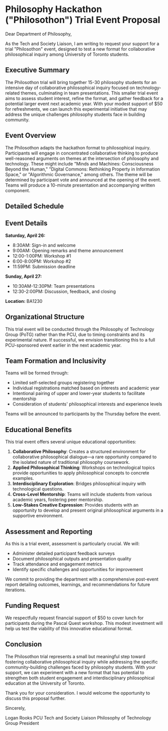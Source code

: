 # **Philosophy Hackathon ("Philosothon") Trial Event Proposal**

Dear Department of Philosophy,

As the Tech and Society Liaison, I am writing to request your support for a trial "Philosothon" event, designed to test a new format for collaborative philosophical inquiry among University of Toronto students.

## **Executive Summary**

The Philosothon trial will bring together 15-30 philosophy students for an intensive day of collaborative philosophical inquiry focused on technology-related themes, culminating in team presentations. This smaller trial event aims to assess student interest, refine the format, and gather feedback for a potential larger event next academic year. With your modest support of $50 for refreshments, we can launch this experimental initiative that may address the unique challenges philosophy students face in building community.

## **Event Overview**

The Philosothon adapts the hackathon format to philosophical inquiry. Participants will engage in concentrated collaborative thinking to produce well-reasoned arguments on themes at the intersection of philosophy and technology. These might include "Minds and Machines: Consciousness Beyond the Human," "Digital Commons: Rethinking Property in Information Space," or "Algorithmic Governance," among others. The theme will be determined by participant vote and announced at the opening of the event. Teams will produce a 10-minute presentation and accompanying written component.

## **Detailed Schedule**

## **Event Details**

**Saturday, April 26:**
* 8:30AM: Sign-in and welcome
* 9:00AM: Opening remarks and theme announcement
* 12:00-1:00PM: Workshop #1
* 6:00-8:00PM: Workshop #2
* 11:59PM: Submission deadline

**Sunday, April 27:**
* 10:30AM-12:30PM: Team presentations
* 12:30-2:00PM: Discussion, feedback, and closing

**Location:** BA1230

## **Organizational Structure**

This trial event will be conducted through the Philosophy of Technology Group (PoTG) rather than the PCU, due to timing constraints and its experimental nature. If successful, we envision transitioning this to a full PCU-sponsored event earlier in the next academic year.

## **Team Formation and Inclusivity**

Teams will be formed through:

* Limited self-selected groups registering together
* Individual registrations matched based on interests and academic year
* Intentional pairing of upper and lower-year students to facilitate mentorship
* Consideration of students' philosophical interests and experience levels

Teams will be announced to participants by the Thursday before the event.

## **Educational Benefits**

This trial event offers several unique educational opportunities:

1. **Collaborative Philosophy**: Creates a structured environment for collaborative philosophical dialogue—a rare opportunity compared to the isolated nature of traditional philosophy coursework.
2. **Applied Philosophical Thinking**: Workshops on technological topics provide opportunities to apply philosophical concepts to concrete examples.
3. **Interdisciplinary Exploration**: Bridges philosophical inquiry with technological questions.
4. **Cross-Level Mentorship**: Teams will include students from various academic years, fostering peer mentorship.
5. **Low-Stakes Creative Expression**: Provides students with an opportunity to develop and present original philosophical arguments in a supportive environment.

## **Assessment and Reporting**

As this is a trial event, assessment is particularly crucial. We will:

* Administer detailed participant feedback surveys
* Document philosophical outputs and presentation quality
* Track attendance and engagement metrics
* Identify specific challenges and opportunities for improvement

We commit to providing the department with a comprehensive post-event report detailing outcomes, learnings, and recommendations for future iterations.

## **Funding Request**

We respectfully request financial support of $50 to cover lunch for participants during the Pascal Quest workshop. This modest investment will help us test the viability of this innovative educational format.

## **Conclusion**

The Philosothon trial represents a small but meaningful step toward fostering collaborative philosophical inquiry while addressing the specific community-building challenges faced by philosophy students. With your support, we can experiment with a new format that has potential to strengthen both student engagement and interdisciplinary philosophical education at the University of Toronto.

Thank you for your consideration. I would welcome the opportunity to discuss this proposal further.

Sincerely,

Logan Rooks 
PCU Tech and Society Liaison
Philosophy of Technology Group President